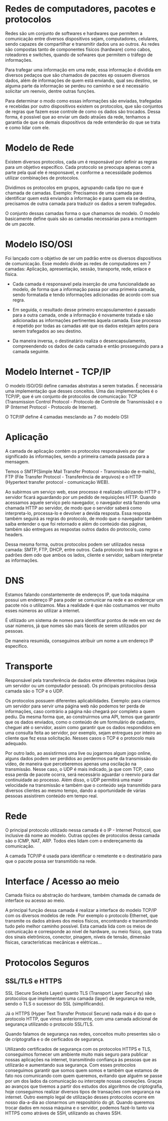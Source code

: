 # Redes de computadores, pacotes e protocolos

Redes são um conjunto de softwares e hardwares que permitem a comunicação entre diversos dispositivos sejam, computadores, celulares, sendo capazes de compartilhar e transmitir dados uns ao outros. As redes são compostas tanto de componentes físicos (hardware) como cabos, roteadores e switches, quando de sofwares que permitem o tráfego de informações.

Para trafegar uma informação em uma rede, essa informação é dividida em diversos pedaços que são chamados de pacotes ep ossuem diversos dados, além de informações de quem está enviando, qual seu destino, se alguma parte da informação se perdeu no caminho e se é necessário solicitar um reenvio, dentre outras funções.

Para determinar o modo como essas informações são enviadas, trafegadas e recebidas por outro dispositivos existem os protocolos, que são conjuntos de regras que fazem esse controle de como os dados são trocados. Dessa forma, é possível que ao enviar um dado atraǘes da rede, tenhamos a garantia de que os demais dispositivos da rede entenderão do que se trata e como lidar com ele.

# Modelo de Rede

Existem diversos protocolos, cada um é responsável por definir as regras para um objetivo específico. Cada protocolo se preocupa apenas com a parte pela qual ele é responsavel, e conforme a necessidade podemos utilizar combinações de protocolos.

Dividimos os protocolos em grupos, agrupando cada tipo no que é chamada de camadas.
Exemplo: Precisamos de uma camada para identificar quem está enviando a informação e para quem ela se destina, precisamos de outra camada para traduzir os dados a serem trafegados.

O conjunto dessas camadas forma o que chamamos de modelo. O modelo basicamente define quais são as camadas necessárias para a montagem de um pacote.

# Modelo ISO/OSI

Foi lançado com o objetivo de ser um padrão entre os diversos dispositivos de comunicação. Esse modelo divide as redes de computadores em 7 camadas: Aplicação, apresentação, sessão, transporte, rede, enlace e física.

- Cada camada é responsavel pela inserção de uma funcionalidade ao modelo, de forma que a informação passa por uma primeira camada, sendo formatada e tendo informações adicionadas de acordo com sua regra.

- Em seguida, o resultado desse primeiro encapsulamenteo é passado para a outra camada, onde a informação é novamente tratada e são adicionadas as informações pertinentes àquela camada. Esse processo é repetido por todas as camadas até que os dados estejam aptos para serem trafegados ao seu destino.

- Da maneira inversa, o destinatário realiza o desencapsulamento, compreendendo os dados de cada camada e então prosseguindo para a camada seguinte.

# Modelo Internet - TCP/IP

O modelo ISO/OSI define camadas abstratas a serem tratadas. É necessária uma implementação que desses conceitos. Uma das implementações é o TCP/IP, que é um conjunto de protocolos de comunicação: TCP (Transmission Control Protocol - Protocolo de Controle de Transmissão) e o IP (Internet Protocol - Protocolo de Internet).

O TCP/IP define 4 camadas mesclando as 7 do modelo OSI:

# Aplicação

A camada de aplicação contém os protocolos responsáveis por dar significado às informações, sendo a primeira camada passada para a mensagem.

Temos o SMTP(Simple Mail Transfer Protocol - Transmissão de e-mails), FTP (File Transfer Protocol - Transferência de arquivos) e o HTTP (Hypertext transfer protocol - comunicação WEB).

Ao subirmos um serviço web, esse processo é realizado utilizando HTTP o servidor ficará aguardando por um pedido de requisições HTTP. Quando acessamos aquele serviço pelo navegador, o navegador está fazendo uma chamada HTTP ao servidor, de modo que o servidor saberá como interpreta-lo, processa-lo e devolver a devida resposta. Essa resposta também seguirá as regras do protocolo, de modo que o navegador também saiba entender o que foi retornado e além do conteúdo das páginas, também são entregues as respostas outros dados do protocolo, como headers.

Dessa mesma forma, outros protocolos podem ser utilizados nessa camada: SMTP, FTP, DHCP, entre outros. Cada protocolo terá suas regras e padrões dem odo que ambos os lados, cliente e servidor, saibam interpretar as informações.

# DNS

Estamos falando constantemente de endereços IP, que toda máquina possui um endereço IP para poder se comunicar na rede e ao endereçar um pacote nós o utilizamos. Mas a realidade é que não costumamos ver muito esses números ao utilizar a internet.

É utilizado um sistema de nomes para identificar pontos de rede em vez de usar números, já que nomes são mais fáceis de serem utilizados por pessoas.

De maneira resumida, conseguimos atribuir um nome a um endereço IP especifico.

# Transporte

Responsável pela transferência de dados entre diferentes máquinas (seja um servidor ou um computador pessoal). Os principais protocolos dessa camada são o TCP e o UDP.

Os protocolos possuem diferentes aplicabilidades. Exemplo: para criarmos um servidor para servir uma página web não podemos ter perda de informações, caso contrário a página não chegará por completo a quem pediu. Da mesma forma que, ao construirmos uma API, temos que garantir que os dados enviados, como o conteúdo de um formulário de cadastro, cheguei até o servidor, assim como garantir que os dados respondidos em uma consulta feita ao servidor, por exemplo, sejam entregues por inteiro ao cliente que fez essa solicitação. Nesses casos o TCP é o protocolo mais adequado.

Por outro lado, ao assistirmos uma live ou jogarmos algum jogo online, alguns dados podem ser perdidos ao perdermos parte da transmissão do vídeo, de maneira que perceberemos apenas uma oscilação na transmissão. Nesse caso, o UDP é mais indicado, ja que com TCP, caso essa perda de pacote ocorra, será necessário aguardar o reenvio para dar continuidade ao processo. Além disso, o UDP permitirá uma maior velocidade na transmissão e também que o conteúdo seja transmitido para diversos clientes ao mesmo tempo, dando a oportunidade de várias pessoas assistirem conteúdo em tempo real.

# Rede

O principal protocolo utilizado nessa camada é o IP - Internet Protocol, que inclusive dá nome ao modelo. Outras opções de protocolos dessa camada são o ICMP, NAT, ARP. Todos eles lidam com o endereçamento da comunicação.

A camada TCP/IP é usada para identificar o remetente e o destinatário para que o pacote possa ser transmitido na rede.

# Interface / Acesso ao meio

Camada física ou abstração do hardware, também chamada de camada de interface ou acesso ao meio.

A principal função dessa camada é realizar a interface do modelo TCP/IP com os diversos modelos de rede. Por exemplo o protocolo Ethernet, que transmite os dados atráves dos meios físicos, encontrando e  transmitindo tudo pelo melhor caminho possível. Esta camada lida com os meios de comunicação e corresponde ao nível de hardware, ou meio físico, que trata dos sinais eletrônicos, conector, pinagem, níveis de tensão, dimensão físicas, características mecânicas e elétricas...

# Protocolos Seguros

## SSL/TLS e HTTPS

SSL (Secure Sockets Layer) quanto TLS (Transport Layer Security) são protocolos que implementam uma camada (layer) de segurança na rede, sendo o TLS o sucessor do SSL (simplificando).

Já o HTTPS (Hyper Text Transfer Protocol Secure) nada mais é do que o protocolo HTTP, que vimos anteriormente, com uma camada adicional de segurança utilizando o protocolo SSL/TLS.

Quando falamos de segurança nas redes, conceitos muito presentes são o de criptografia e o de cerficados de segurança.

Utilizando certificados de segurança com os protocolos HTTPS e TLS, conseguimos fornecer um ambiente muito mais seguro para publicar nossas aplicações na internet, transmitindo confiança às pessoas que as utilizarão e aumentando sua segurança. Com esses protocolos conseguimos garantir que somos quem somos e também que estamos de fato nos comunicando com quem queremos, evitando que alguém se passe por um dos lados da comunicação ou intercepte nossas conexções. Graças ao avanços que tivemos a partir dos estudos dos algoritmos de criptografia, hoje conseguimos realizar diversos tipos de transações com segurança na internet. Outro exemplo legal de utilização desses protocolos ocorre em nosso dia-a-dia ao clonarmos um respositório do git. Quando queremos trocar dados em nossa máquina e o servidor, podemos fazê-lo tanto via HTTPS como atráves de SSH, utilizando as chaves SSH.
